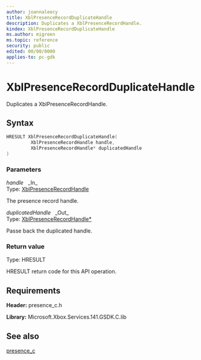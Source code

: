 ```yaml
---
author: joannaleecy
title: XblPresenceRecordDuplicateHandle
description: Duplicates a XblPresenceRecordHandle.
kindex: XblPresenceRecordDuplicateHandle
ms.author: migreen
ms.topic: reference
security: public
edited: 00/00/0000
applies-to: pc-gdk
---
```


# XblPresenceRecordDuplicateHandle  

Duplicates a XblPresenceRecordHandle.  

## Syntax  
  
```cpp
HRESULT XblPresenceRecordDuplicateHandle(  
         XblPresenceRecordHandle handle,  
         XblPresenceRecordHandle* duplicatedHandle  
)  
```  
  
### Parameters  
  
*handle* &nbsp;&nbsp;\_In\_  
Type: [XblPresenceRecordHandle](../handles/xblpresencerecordhandle.md)  
  
The presence record handle.  
  
*duplicatedHandle* &nbsp;&nbsp;\_Out\_  
Type: [XblPresenceRecordHandle*](../handles/xblpresencerecordhandle.md)  
  
Passe back the duplicated handle.  
  
  
### Return value  
Type: HRESULT
  
HRESULT return code for this API operation.
  
## Requirements  
  
**Header:** presence_c.h
  
**Library:** Microsoft.Xbox.Services.141.GSDK.C.lib
  
## See also  
[presence_c](../presence_c_members.md)  
  
  